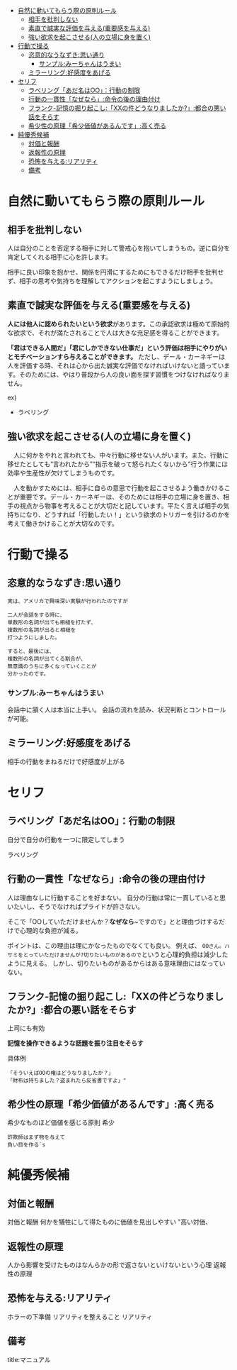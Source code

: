 

- [自然に動いてもらう際の原則ルール](#自然に動いてもらう際の原則ルール)
  - [相手を批判しない](#相手を批判しない)
  - [素直で誠実な評価を与える(重要感を与える)](#素直で誠実な評価を与える重要感を与える)
  - [強い欲求を起こさせる(人の立場に身を置く)](#強い欲求を起こさせる人の立場に身を置く)
- [行動で操る](#行動で操る)
  - [恣意的なうなずき:思い通り](#恣意的なうなずき思い通り)
    - [サンプル:みーちゃんはうまい](#サンプルみーちゃんはうまい)
  - [ミラーリング:好感度をあげる](#ミラーリング好感度をあげる)
- [セリフ](#セリフ)
  - [ラベリング「あだ名はOO」：行動の制限](#ラベリングあだ名はoo行動の制限)
  - [行動の一貫性「なぜなら」:命令の後の理由付け](#行動の一貫性なぜなら命令の後の理由付け)
  - [フランク-記憶の掘り起こし:「XXの件どうなりましたか?」:都合の悪い話をそらす](#フランク-記憶の掘り起こしxxの件どうなりましたか都合の悪い話をそらす)
  - [希少性の原理「希少価値があるんです」:高く売る](#希少性の原理希少価値があるんです高く売る)
- [純優秀候補](#純優秀候補)
  - [対価と報酬](#対価と報酬)
  - [返報性の原理](#返報性の原理)
  - [恐怖を与える:リアリティ](#恐怖を与えるリアリティ)
  - [備考](#備考)


# 自然に動いてもらう際の原則ルール

## 相手を批判しない

人は自分のことを否定する相手に対して警戒心を抱いてしまうもの。逆に自分を肯定してくれる相手に心を許します。

相手に良い印象を抱かせ、関係を円滑にするためにもできるだけ相手を批判せず、相手の思考や気持ちを理解してアクションを起こすようにしましょう。

## 素直で誠実な評価を与える(重要感を与える)

**人には他人に認められたいという欲求**があります。この承認欲求は極めて原始的な欲求で、それが満たされることで人は大きな充足感を得ることができます。

**「君はできる人間だ」「君にしかできない仕事だ」という評価は相手にやりがいとモチベーションすら与えることができます。** ただし、デール・カーネギーは人を評価する時、それは心から出た誠実な評価でなければいけないと語っています。そのためには、やはり普段から人の良い面を探す習慣をつけなければなりません。

ex) 

- ラベリング


## 強い欲求を起こさせる(人の立場に身を置く)

　人に何かをやれと言われても、中々行動に移せない人がいます。また、行動に移せたとしても“言われたから”“指示を破って怒られたくないから”行う作業には効率や生産性が欠けてしまうものです。

　人を動かすためには、相手に自らの意思で行動を起こさせるよう働きかけることが重要です。デール・カーネギーは、そのためには相手の立場に身を置き、相手の視点から物事を考えることが大切だと記しています。平たく言えば相手の気持ちになり、どうすれば「行動したい！」という欲求のトリガーを引けるのかを考えて働きかけることが大切なのです。





# 行動で操る

## 恣意的なうなずき:思い通り

```
実は、アメリカで興味深い実験が行われたのですが

二人が会話をする時に、
単数形の名詞が出ても相槌を打たず、
複数形の名詞が出ると相槌を
打つようにしました。

すると、最後には、
複数形の名詞が出てくる割合が、
無意識のうちに多くなっていくことが
分かったのです。
```

### サンプル:みーちゃんはうまい

会話中に頷く人は本当に上手い。
会話の流れを読み、状況判断とコントロールが可能。


## ミラーリング:好感度をあげる

相手の行動をまねるだけで好感度が上がる


# セリフ

## ラベリング「あだ名はOO」：行動の制限

自分で自分の行動を一つに限定してしまう

ラベリング


## 行動の一貫性「なぜなら」:命令の後の理由付け

人は理由なしに行動することを好まない。
自分の行動は常に一貫していると思いたいし、そうでなければプライドが許さない。

そこで「OOしていただけませんか？**なぜなら**~ですので」とと理由づけするだけで心理的な負担が減る。

ポイントは、この理由は理にかなったものでなくても良い。
例えば、
`OOさん。ハサミをとっていただけませんが?切りたいものがあるので`というと心理的負担は減少したように見える。
しかし、切りたいものがあるからはある意味理由にはなっていない。





## フランク-記憶の掘り起こし:「XXの件どうなりましたか?」:都合の悪い話をそらす

上司にも有効

**記憶を操作できるような話題を振り注目をそらす**

具体例

```
「そういえばOOの権はどうなりましたか？」
「財布は持ちました？盗まれたら反省書ですよ」"
```
  
## 希少性の原理「希少価値があるんです」:高く売る

希少なものほど価値を感じる原則	希少

```
詐欺師はまず物を与えて
負い目を作る`s
```



# 純優秀候補

## 対価と報酬

対価と報酬	何かを犠牲にして得たものに価値を見出しやすい	"高い対価、

## 返報性の原理	

人から影響を受けたものはなんらかの形で返さないといけないという心理	返報性の原理



## 恐怖を与える:リアリティ


ホラーの下準備	リアリティを整えること	リアリティ




## 備考

title:マニュアル



